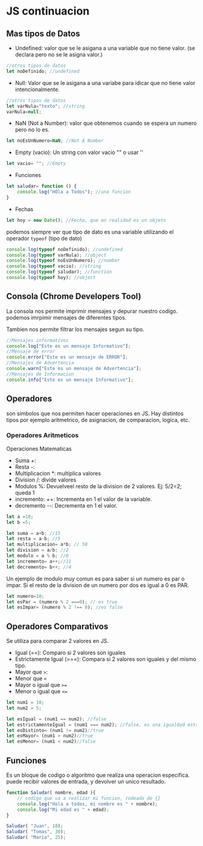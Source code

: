 # JS continuacion

## Mas tipos de Datos

- Undefined: valor que se le asigana a una variable que no tiene valor. (se declara pero no se le asigna valor.)

```js
//otros tipos de datos
let noDefinido; //undefined
```

- Null: Valor que se le asigana a una variabe para idicar que no tiene valor intencionalmente.

```js
//otros tipos de datos
let varNula="texto"; //string
varNula=null;
```
- NaN (Not a Number): valor que obtenemos cuando se espera un numero pero no lo es.

```js
let noEsUnNumero=NaN; //Not A Number
```

- Empty (vacio): Un string con valor vacio "" o usar ''

```js
let vacio= ""; //Empty
```

- Funciones

```js
let saludar= function () {
    console.log("HOla a Todos"); //una funcion
}
```

- Fechas

```js
let hoy = new Date(); //Fecha, que en realidad es un objeto
```

podemos siempre ver que tipo de dato es una variable utilizando el operador `typeof` (tipo de dato)

```js
console.log(typeof noDefinido); //undefined
console.log(typeof varNula); //object
console.log(typeof noEsUnNumero); //number
console.log(typeof vacio); //string
console.log(typeof saludar); //function
console.log(typeof hoy); //object
```

## Consola (Chrome Developers Tool)

La consola nos permite imprimir mensajes y depurar nuestro codigo. podemos imrpimir mensajes de diferentes tipos.

Tambien nos permite filtrar los mensajes segun su tipo.

```js
//Mensajes informativos
console.log["Este es un mensaje Informativo"];
//Mensaje de error
console.error["Este es un mensaje de ERROR"];
//Mensajes de Advertencia
console.warn["Este es un mensaje de Advertencia"];
//Mensajes de Informacion
console.info["Este es un mensaje Informativo"];
```

## Operadores

son simbolos que nos permiten hacer operaciones en JS. Hay distintos tipos por ejemplo aritmetrico, de asignacion, de comparacion, logica, etc.

### Operadores Aritmeticos

Operaciones Matematicas

- Suma +:
- Resta -:
- Multiplicacion *: multiplica valores
- Division /: divide valores
- Modulos %: Devuelveel resto de la division de 2 valores. Ej: 5/2=2; queda 1
- incremento: ++: Incrementa en 1 el valor de la variable.
- decremento --: Decrementa en 1 el valor.

```js
let a =10;
let b =5;

let suma = a+b; //15
let resta = a-b; //5
let multiplicacion= a*b; // 50
let division = a/b; //2
let modulo = a % b; //0
let incremento= a++;//11
let decremento= b++; //4
```

Un ejemplo de modulo muy comun es para saber si un numero es par o impar.
Si el resto de la division de un numero por dos es igual a 0 es PAR.

```js
let numero=10;
let esPar = (numero % 2 ===0); // es true
let esImpar= (numero % 2 !== 0); //es false
```

## Operadores Comparativos

Se utiliza para comparar 2 valores en JS.

- Igual (==): Comparo si 2 valores son iguales
- Estrictamente Igual (===): Compara si 2 valores son iguales y del mismo tipo.
- Mayor que `>`:
- Menor que `<`
- Mayor o igual que `>=`
- Menor o igual que `<=`

```js
let num1 = 10;
let num2 = 5;

let esIgual = (num1 == num2); //false
let estrictamenteIgual = (num1 === num2); //false, es una igualdad estricta.
let esDistinto= (num1 != num2)//true
let esMayor= (num1 > num2)//true
let esMenor= (num1 < num2)//false
```

## Funciones

Es un bloque de codigo o algoritmo que realiza una operacion especifica. puede recibir valores de entrada, y devolver un unico resultado.

```js
function Saludar( nombre, edad ){
    // codigo que va a realizar mi funcion, rodeado de {}
    console.log("Hola a todos, mi nombre es " + nombre);
    console.log("Mi edad es " + edad);
}

Saludar( "Juan", 18);
Saludar( "Tomas", 30);
Saludar( "Maria", 25);